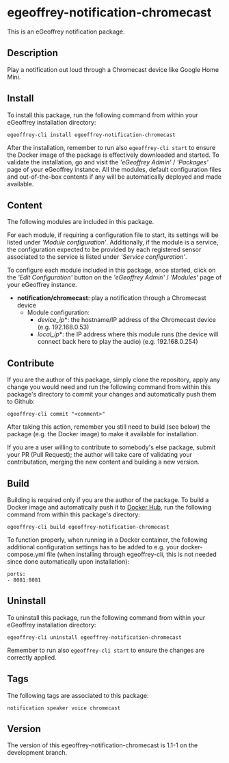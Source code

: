 # egeoffrey-notification-chromecast

This is an eGeoffrey notification package.

## Description

Play a notification out loud through a Chromecast device like Google Home Mini.

## Install

To install this package, run the following command from within your eGeoffrey installation directory:
```
egeoffrey-cli install egeoffrey-notification-chromecast
```
After the installation, remember to run also `egeoffrey-cli start` to ensure the Docker image of the package is effectively downloaded and started.
To validate the installation, go and visit the *'eGeoffrey Admin'* / *'Packages'* page of your eGeoffrey instance. All the modules, default configuration files and out-of-the-box contents if any will be automatically deployed and made available.
## Content

The following modules are included in this package.

For each module, if requiring a configuration file to start, its settings will be listed under *'Module configuration'*. Additionally, if the module is a service, the configuration expected to be provided by each registered sensor associated to the service is listed under *'Service configuration'*.

To configure each module included in this package, once started, click on the *'Edit Configuration'* button on the *'eGeoffrey Admin'* / *'Modules'* page of your eGeoffrey instance.
- **notification/chromecast**: play a notification through a Chromecast device
  - Module configuration:
    - *device_ip**: the hostname/IP address of the Chromecast device (e.g. 192.168.0.53)
    - *local_ip**: the IP address where this module runs (the device will connect back here to play the audio) (e.g. 192.168.0.254)

## Contribute

If you are the author of this package, simply clone the repository, apply any change you would need and run the following command from within this package's directory to commit your changes and automatically push them to Github:
```
egeoffrey-cli commit "<comment>"
```
After taking this action, remember you still need to build (see below) the package (e.g. the Docker image) to make it available for installation.

If you are a user willing to contribute to somebody's else package, submit your PR (Pull Request); the author will take care of validating your contributation, merging the new content and building a new version.

## Build

Building is required only if you are the author of the package. To build a Docker image and automatically push it to [Docker Hub](https://hub.docker.com/r/egeoffrey/egeoffrey-notification-chromecast), run the following command from within this package's directory:
```
egeoffrey-cli build egeoffrey-notification-chromecast
```
To function properly, when running in a Docker container, the following additional configuration settings has to be added to e.g. your docker-compose.yml file (when installing through egeoffrey-cli, this is not needed since done automatically upon installation):
```
ports:
- 8081:8081
```

## Uninstall

To uninstall this package, run the following command from within your eGeoffrey installation directory:
```
egeoffrey-cli uninstall egeoffrey-notification-chromecast
```
Remember to run also `egeoffrey-cli start` to ensure the changes are correctly applied.
## Tags

The following tags are associated to this package:
```
notification speaker voice chromecast
```

## Version

The version of this egeoffrey-notification-chromecast is 1.1-1 on the development branch.
